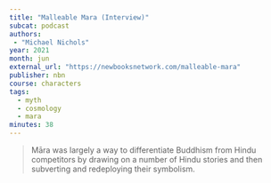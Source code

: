 ```yaml
---
title: "Malleable Mara (Interview)"
subcat: podcast
authors:
 - "Michael Nichols"
year: 2021
month: jun
external_url: "https://newbooksnetwork.com/malleable-mara"
publisher: nbn
course: characters
tags:
  - myth
  - cosmology
  - mara
minutes: 38
---
```


> Māra was largely a way to differentiate Buddhism from Hindu competitors by drawing on a number of Hindu stories and then subverting and redeploying their symbolism.

